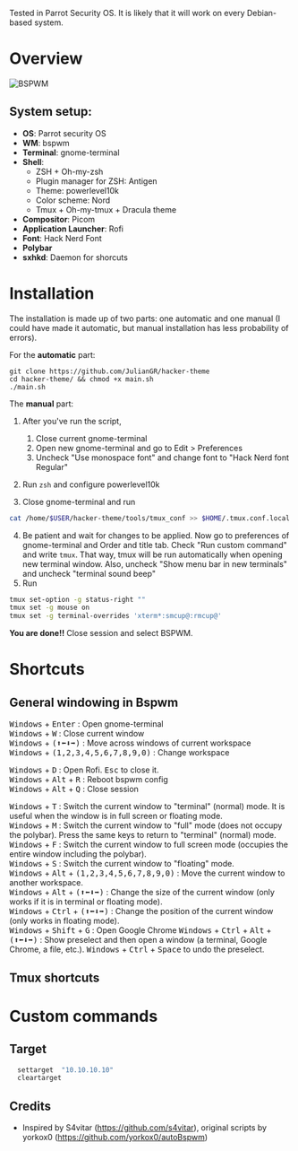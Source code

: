 Tested in Parrot Security OS. It is likely that it will work on every Debian-based system.

# Overview
![BSPWM](https://i.ibb.co/B4YbKDy/2021-12-07-150410-1920x1080-scrot.png "autoBSPWM by yorkox")


## System setup:
- **OS**: Parrot security OS
- **WM**: bspwm
- **Terminal**: gnome-terminal
- **Shell**: 
  - ZSH + Oh-my-zsh
  - Plugin manager for ZSH: Antigen
  - Theme: powerlevel10k
  - Color scheme: Nord
  - Tmux + Oh-my-tmux + Dracula theme
- **Compositor**: Picom
- **Application Launcher**: Rofi
- **Font**: Hack Nerd Font
- **Polybar**
- **sxhkd**: Daemon for shorcuts

# Installation
The installation is made up of two parts: one automatic and one manual (I could have made it automatic, but manual installation has less probability of errors). 


For the **automatic** part:
```
git clone https://github.com/JulianGR/hacker-theme
cd hacker-theme/ && chmod +x main.sh
./main.sh
```

The **manual** part:

1. After you've run the script,
	1. Close current gnome-terminal
	2. Open new gnome-terminal and go to Edit > Preferences
	3. Uncheck "Use monospace font" and change font to "Hack Nerd font Regular"


2. Run `zsh` and configure powerlevel10k
3. Close gnome-terminal and run 
```sh
cat /home/$USER/hacker-theme/tools/tmux_conf >> $HOME/.tmux.conf.local && tmux
```

4. Be patient and wait for changes to be applied. Now go to preferences of gnome-terminal and Order and title tab. Check "Run custom command" and write `tmux`. That way, tmux will be run automatically when opening new terminal window. 
Also, uncheck "Show menu bar in new terminals" and uncheck "terminal sound beep"
5. Run
```sh
tmux set-option -g status-right ""
tmux set -g mouse on
tmux set -g terminal-overrides 'xterm*:smcup@:rmcup@'
```


**You are done!!** 
Close session and select BSPWM.

# Shortcuts

## General windowing in Bspwm
<kbd>Windows</kbd> + <kbd>Enter</kbd> : Open gnome-terminal  
<kbd>Windows</kbd> + <kbd>W</kbd> : Close current window  
<kbd>Windows</kbd> + <kbd>(⬆⬅⬇➡)</kbd> : Move across windows of current workspace  
<kbd>Windows</kbd> + <kbd>(1,2,3,4,5,6,7,8,9,0)</kbd> : Change workspace 



<kbd>Windows</kbd> + <kbd>D</kbd> : Open Rofi. <kbd>Esc</kbd> to close it.  
<kbd>Windows</kbd> + <kbd>Alt</kbd> + <kbd>R</kbd> : Reboot bspwm config  
<kbd>Windows</kbd> + <kbd>Alt</kbd> + <kbd>Q</kbd> : Close session



<kbd>Windows</kbd> + <kbd>T</kbd> : Switch the current window to "terminal" (normal) mode. It is useful when the window is in full screen or floating mode.  
<kbd>Windows</kbd> + <kbd>M</kbd> : Switch the current window to "full" mode (does not occupy the polybar). Press the same keys to return to "terminal" (normal) mode.  
<kbd>Windows</kbd> + <kbd>F</kbd> : Switch the current window to full screen mode (occupies the entire window including the polybar).  
<kbd>Windows</kbd> + <kbd>S</kbd> : Switch the current window to "floating" mode.  
<kbd>Windows</kbd> + <kbd>Alt</kbd> + <kbd>(1,2,3,4,5,6,7,8,9,0)</kbd> : Move the current window to another workspace.   
<kbd>Windows</kbd> + <kbd>Alt</kbd> + <kbd>(⬆⬅⬇➡)</kbd> : Change the size of the current window (only works if it is in terminal or floating mode).   
<kbd>Windows</kbd> + <kbd>Ctrl</kbd> + <kbd>(⬆⬅⬇➡)</kbd> : Change the position of the current window (only works in floating mode).  
<kbd>Windows</kbd> + <kbd>Shift</kbd> + <kbd>G</kbd> : Open Google Chrome 
<kbd>Windows</kbd> + <kbd>Ctrl</kbd> + <kbd>Alt</kbd> + <kbd>(⬆⬅⬇➡)</kbd> : Show preselect and then open a window (a terminal, Google Chrome, a file, etc.). <kbd>Windows</kbd> + <kbd>Ctrl</kbd> + <kbd>Space</kbd> to undo the preselect.  

## Tmux shortcuts


# Custom commands

## Target
```sh
  settarget  "10.10.10.10"
  cleartarget
```


## Credits
- Inspired by S4vitar (https://github.com/s4vitar), original scripts by yorkox0 (https://github.com/yorkox0/autoBspwm)


